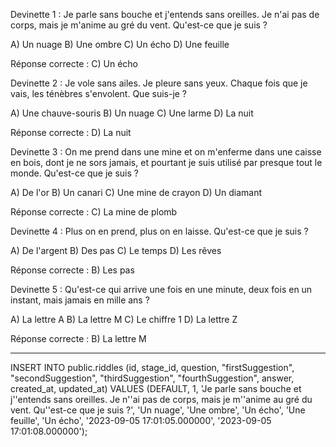 Devinette 1 : Je parle sans bouche et j'entends sans oreilles. Je n'ai pas de corps, mais je m'anime au gré du vent. Qu'est-ce que je suis ?


A) Un nuage
B) Une ombre
C) Un écho
D) Une feuille

Réponse correcte : C) Un écho


Devinette 2 : Je vole sans ailes. Je pleure sans yeux. Chaque fois que je vais, les ténèbres s'envolent. Que suis-je ?


A) Une chauve-souris
B) Un nuage
C) Une larme
D) La nuit

Réponse correcte : D) La nuit


Devinette 3 : On me prend dans une mine et on m'enferme dans une caisse en bois, dont je ne sors jamais, et pourtant je suis utilisé par presque tout le monde. Qu'est-ce que je suis ?


A) De l'or
B) Un canari
C) Une mine de crayon
D) Un diamant

Réponse correcte : C) La mine de plomb


Devinette 4 : Plus on en prend, plus on en laisse. Qu'est-ce que je suis ?


A) De l'argent
B) Des pas
C) Le temps
D) Les rêves

Réponse correcte : B) Les pas


Devinette 5 : Qu'est-ce qui arrive une fois en une minute, deux fois en un instant, mais jamais en mille ans ?


A) La lettre A
B) La lettre M
C) Le chiffre 1
D) La lettre Z

Réponse correcte : B) La lettre M

_____________

INSERT INTO public.riddles (id, stage_id, question, "firstSuggestion", "secondSuggestion", "thirdSuggestion",
                            "fourthSuggestion", answer, created_at, updated_at)
VALUES (DEFAULT, 1,
        'Je parle sans bouche et j''entends sans oreilles. Je n''ai pas de corps, mais je m''anime au gré du vent. Qu''est-ce que je suis ?',
        'Un nuage', 'Une ombre', 'Un écho', 'Une feuille', 'Un écho', '2023-09-05 17:01:05.000000',
        '2023-09-05 17:01:08.000000');

